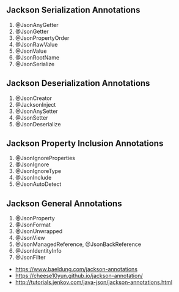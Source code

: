 
## Jackson Serialization Annotations
1. @JsonAnyGetter
2. @JsonGetter
3. @JsonPropertyOrder
4. @JsonRawValue
5. @JsonValue
6. @JsonRootName
7. @JsonSerialize

## Jackson Deserialization Annotations
1. @JsonCreator
2. @JacksonInject
3. @JsonAnySetter
4. @JsonSetter
5. @JsonDeserialize

## Jackson Property Inclusion Annotations
1. @JsonIgnoreProperties
2. @JsonIgnore
3. @JsonIgnoreType
4. @JsonInclude
5. @JsonAutoDetect

## Jackson General Annotations
1. @JsonProperty
2. @JsonFormat
3. @JsonUnwrapped
4. @JsonView
5. @JsonManagedReference, @JsonBackReference
6. @JsonIdentityInfo
7. @JsonFilter

- https://www.baeldung.com/jackson-annotations
- https://cheese10yun.github.io/jackson-annotation/
- http://tutorials.jenkov.com/java-json/jackson-annotations.html